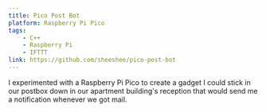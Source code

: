 ```yaml
---
title: Pico Post Bot
platform: Raspberry Pi Pico
tags:
    - C++
    - Raspberry Pi
    - IFTTT
link: https://github.com/sheeshee/pico-post-bot
---
```

I experimented with a Raspberry Pi Pico to create a gadget I could stick in our postbox down in our apartment building's reception that would send me a notification whenever we got mail.
